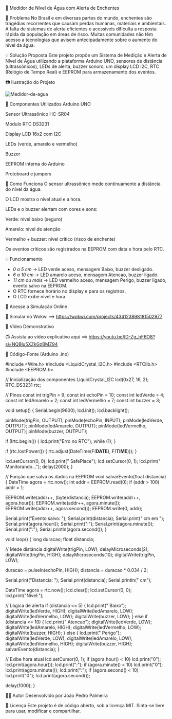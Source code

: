 
🌊 Medidor de Nível de Água com Alerta de Enchentes

🛑 Problema
No Brasil e em diversas partes do mundo, enchentes são tragédias recorrentes que causam perdas humanas, materiais e ambientais. A falta de sistemas de alerta eficientes e acessíveis dificulta a resposta rápida da população em áreas de risco. Muitas comunidades não têm acesso a tecnologias que avisem antecipadamente sobre o aumento do nível da água.

💡 Solução Proposta
Este projeto propõe um Sistema de Medição e Alerta de Nível de Água utilizando a plataforma Arduino UNO, sensores de distância (ultrassônicos), LEDs de alerta, buzzer sonoro, um display LCD I2C, RTC (Relógio de Tempo Real) e EEPROM para armazenamento dos eventos.

📷 Ilustração do Projeto

 ![Medidor-de-agua](https://github.com/user-attachments/assets/c2a6ca02-30f9-4946-89ed-dd341250371c)



🧰 Componentes Utilizados
Arduino UNO

Sensor Ultrassônico HC-SR04

Módulo RTC DS3231

Display LCD 16x2 com I2C

LEDs (verde, amarelo e vermelho)

Buzzer

EEPROM interna do Arduino

Protoboard e jumpers

🧭 Como Funciona
O sensor ultrassônico mede continuamente a distância do nível da água.

O LCD mostra o nível atual e a hora.

LEDs e o buzzer alertam com cores e sons:

Verde: nível baixo (seguro)

Amarelo: nível de atenção

Vermelho + buzzer: nível crítico (risco de enchente)

Os eventos críticos são registrados na EEPROM com data e hora pelo RTC.

💡 Funcionamento
- *0 a 5 cm* → LED verde aceso, mensagem Baixo, buzzer desligado.
- *6 a 10 cm* → LED amarelo aceso, mensagem Atencao, buzzer ligado.
- *11 cm ou mais* → LED vermelho aceso, mensagem Perigo, buzzer ligado, evento salvo na EEPROM.
- O RTC fornece horário no display e para os registros.
- O LCD exibe nível e hora.

 🔬 Acesse a Simulação Online


🔗 Simular no Wokwi ==> https://wokwi.com/projects/434123898181502977

🎥 Vídeo Demonstrativo 



📺 Assista ao vídeo explicativo aqui ==> https://youtu.be/ID-Zg_hF6O8?si=NQBlu5XZkGzBMZ94



🧾 Código-Fonte (Arduino .ino)

#include <Wire.h>
#include <LiquidCrystal_I2C.h>
#include <RTClib.h>
#include <EEPROM.h>

// Inicialização dos componentes
LiquidCrystal_I2C lcd(0x27, 16, 2);
RTC_DS3231 rtc;

// Pinos
const int trigPin = 9;
const int echoPin = 10;
const int ledVerde = 4;
const int ledAmarelo = 2;
const int ledVermelho = 7;
const int buzzer = 3;

void setup() {
  Serial.begin(9600);
  lcd.init();
  lcd.backlight();

  pinMode(trigPin, OUTPUT);
  pinMode(echoPin, INPUT);
  pinMode(ledVerde, OUTPUT);
  pinMode(ledAmarelo, OUTPUT);
  pinMode(ledVermelho, OUTPUT);
  pinMode(buzzer, OUTPUT);

  if (!rtc.begin()) {
    lcd.print("Erro no RTC");
    while (1);
  }

  if (rtc.lostPower()) {
    rtc.adjust(DateTime(F(__DATE__), F(__TIME__)));
  }

  lcd.setCursor(0, 0);
  lcd.print("  SafePlace");
  lcd.setCursor(0, 1);
  lcd.print(" Monitorando...");
  delay(2000);
}

// Função que salva os dados na EEPROM
void salvarEvento(float distancia) {
  DateTime agora = rtc.now();
  int addr = EEPROM.read(0);
  if (addr > 100) addr = 1;

  EEPROM.write(addr++, (byte)distancia);
  EEPROM.write(addr++, agora.hour());
  EEPROM.write(addr++, agora.minute());
  EEPROM.write(addr++, agora.second());
  EEPROM.write(0, addr);

  Serial.print("Evento salvo: ");
  Serial.print(distancia);
  Serial.print(" cm em ");
  Serial.print(agora.hour());
  Serial.print(":");
  Serial.print(agora.minute());
  Serial.print(":");
  Serial.println(agora.second());
}

void loop() {
  long duracao;
  float distancia;

  // Mede distância
  digitalWrite(trigPin, LOW);
  delayMicroseconds(2);
  digitalWrite(trigPin, HIGH);
  delayMicroseconds(10);
  digitalWrite(trigPin, LOW);

  duracao = pulseIn(echoPin, HIGH);
  distancia = duracao * 0.034 / 2;

  Serial.print("Distancia: ");
  Serial.print(distancia);
  Serial.println(" cm");

  DateTime agora = rtc.now();
  lcd.clear();
  lcd.setCursor(0, 0);
  lcd.print("Nivel:");

  // Lógica de alerta
  if (distancia <= 5) {
    lcd.print(" Baixo");
    digitalWrite(ledVerde, HIGH);
    digitalWrite(ledAmarelo, LOW);
    digitalWrite(ledVermelho, LOW);
    digitalWrite(buzzer, LOW);
  }
  else if (distancia <= 10) {
    lcd.print(" Atencao");
    digitalWrite(ledVerde, LOW);
    digitalWrite(ledAmarelo, HIGH);
    digitalWrite(ledVermelho, LOW);
    digitalWrite(buzzer, HIGH);
  }
  else {
    lcd.print(" Perigo");
    digitalWrite(ledVerde, LOW);
    digitalWrite(ledAmarelo, LOW);
    digitalWrite(ledVermelho, HIGH);
    digitalWrite(buzzer, HIGH);
    salvarEvento(distancia);
  }

  // Exibe hora atual
  lcd.setCursor(0, 1);
  if (agora.hour() < 10) lcd.print("0");
  lcd.print(agora.hour());
  lcd.print(":");
  if (agora.minute() < 10) lcd.print("0");
  lcd.print(agora.minute());
  lcd.print(":");
  if (agora.second() < 10) lcd.print("0");
  lcd.print(agora.second());

  delay(1000);
}

👨‍💻 Autor
Desenvolvido por João Pedro Palmeira


📜 Licença
Este projeto é de código aberto, sob a licença MIT. Sinta-se livre para usar, modificar e compartilhar.
